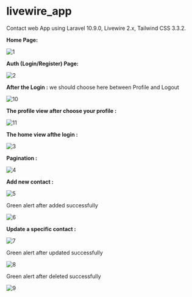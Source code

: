 # livewire_app
 
Contact web App using Laravel 10.9.0, Livewire 2.x, Tailwind CSS 3.3.2.

**Home Page:**

![1](https://github.com/IbtissamNoukta/livewire_app/assets/78157509/c5140583-385a-462f-a8f4-0b209f17fd48)

**Auth (Login/Register) Page:**

![2](https://github.com/IbtissamNoukta/livewire_app/assets/78157509/a04f3fbd-d6a1-483f-a616-dce106bd8d45)

**After the Login :**
we should choose here between Profile and Logout

![10](https://github.com/IbtissamNoukta/livewire_app/assets/78157509/f3025d3f-fa03-41fc-ab12-64d567464f68)

**The profile view after choose your profile :**

![11](https://github.com/IbtissamNoukta/livewire_app/assets/78157509/9eef63b5-bb96-4d19-85e1-af14f3252d98)

**The home view afthe login :**

![3](https://github.com/IbtissamNoukta/livewire_app/assets/78157509/792d1919-10fc-4977-95ea-106ae7e670d2)

**Pagination :**

![4](https://github.com/IbtissamNoukta/livewire_app/assets/78157509/64b4643d-e980-40b6-b472-23582efd75fe)

**Add new contact :**

![5](https://github.com/IbtissamNoukta/livewire_app/assets/78157509/6afe685f-f4ab-4840-8b2d-306836f4a9e3)

Green alert after added successfully

![6](https://github.com/IbtissamNoukta/livewire_app/assets/78157509/e069499c-62f9-49f8-88d1-9b92d7189a80)

**Update a specific contact :**

![7](https://github.com/IbtissamNoukta/livewire_app/assets/78157509/68b53890-772d-47b4-9b00-ba8bb370e62e)

Green alert after updated successfully

![8](https://github.com/IbtissamNoukta/livewire_app/assets/78157509/b047c644-4f66-4ba0-847c-0393639e1631)

Green alert after deleted successfully

![9](https://github.com/IbtissamNoukta/livewire_app/assets/78157509/03280cfc-e3fd-44da-8cb0-fb2b8354075c)
